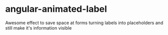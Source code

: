 # angular-animated-label
Awesome effect to save space at forms turning labels into placeholders and still make it's information visible
